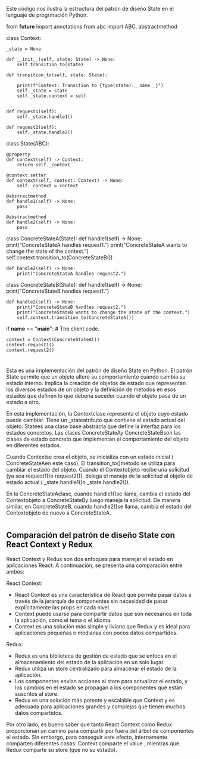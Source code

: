 Este código nos ilustra la estructura del patrón de diseño State en el lenguaje de progrmación Python.

from __future__ import annotations
from abc import ABC, abstractmethod


class Context:

    _state = None

    def __init__(self, state: State) -> None:
        self.transition_to(state)

    def transition_to(self, state: State):

        print(f"Context: Transition to {type(state).__name__}")
        self._state = state
        self._state.context = self


    def request1(self):
        self._state.handle1()

    def request2(self):
        self._state.handle2()


class State(ABC):
  
    @property
    def context(self) -> Context:
        return self._context

    @context.setter
    def context(self, context: Context) -> None:
        self._context = context

    @abstractmethod
    def handle1(self) -> None:
        pass

    @abstractmethod
    def handle2(self) -> None:
        pass

class ConcreteStateA(State):
    def handle1(self) -> None:
        print("ConcreteStateA handles request1.")
        print("ConcreteStateA wants to change the state of the context.")
        self.context.transition_to(ConcreteStateB())

    def handle2(self) -> None:
        print("ConcreteStateA handles request2.")


class ConcreteStateB(State):
    def handle1(self) -> None:
        print("ConcreteStateB handles request1.")

    def handle2(self) -> None:
        print("ConcreteStateB handles request2.")
        print("ConcreteStateB wants to change the state of the context.")
        self.context.transition_to(ConcreteStateA())


if __name__ == "__main__":
    # The client code.

    context = Context(ConcreteStateA())
    context.request1()
    context.request2()

#
    
Esta es una implementación del patrón de diseño State en Python. El patrón State permite que un objeto altere su comportamiento cuando cambia su estado interno. Implica la creación de objetos de estado que representan los diversos estados de un objeto y la definición de métodos en esos estados que definen lo que debería suceder cuando el objeto pasa de un estado a otro.

En esta implementación, la Contextclase representa el objeto cuyo estado puede cambiar. Tiene un _stateatributo que contiene el estado actual del objeto. Statees una clase base abstracta que define la interfaz para los estados concretos. Las clases ConcreteStateAy ConcreteStateBson las clases de estado concreto que implementan el comportamiento del objeto en diferentes estados.

Cuando Contextse crea el objeto, se inicializa con un estado inicial ( ConcreteStateAen este caso). El transition_to()método se utiliza para cambiar el estado del objeto. Cuando el Contextobjeto recibe una solicitud (ya sea request1()o request2()), delega el manejo de la solicitud al objeto de estado actual ( _state.handle1()o _state.handle2()).

En la ConcreteStateAclase, cuando handle1()se llama, cambia el estado del Contextobjeto a ConcreteStateBy luego maneja la solicitud. De manera similar, en ConcreteStateB, cuando handle2()se llama, cambia el estado del Contextobjeto de nuevo a ConcreteStateA.

#

## Comparación del patrón de diseño State con React Context y Redux

React Context y Redux son dos enfoques para manejar el estado en aplicaciones React. A continuación, se presenta una comparación entre ambos:

React Context:
- React Context es una característica de React que permite pasar datos a través de la jerarquía de componentes sin necesidad de pasar explícitamente las props en cada nivel.
- Context puede usarse para compartir datos que son necesarios en toda la aplicación, como el tema o el idioma.
- Context es una solución más simple y liviana que Redux y es ideal para aplicaciones pequeñas o medianas con pocos datos compartidos.

Redux:
- Redux es una biblioteca de gestión de estado que se enfoca en el almacenamiento del estado de la aplicación en un solo lugar.
- Redux utiliza un store centralizado para almacenar el estado de la aplicación.
- Los componentes envían acciones al store para actualizar el estado, y los cambios en el estado se propagan a los componentes que están suscritos al store.
- Redux es una solución más potente y escalable que Context y es adecuada para aplicaciones grandes y complejas que tienen muchos datos compartidos.

Por otro lado, es bueno saber que tanto React Context como Redux proporcionan un camino para compartir por fuera del árbol de componentes el estado. Sin embargo, para conseguir este efecto, internamente comparten diferentes cosas: Context comparte el value , mientras que. Redux comparte su store (que no su estado).




